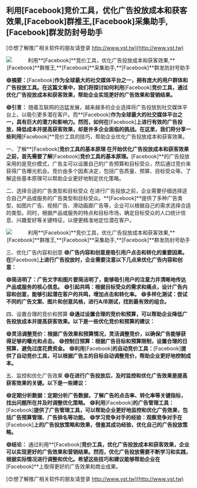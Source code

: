 ## **利用**[Facebook]**竞价工具，优化广告投放成本和获客效果,**[Facebook]**群推王,**[Facebook]**采集助手,**[Facebook]**群发防封号助手**

[😍想了解推广相关软件的朋友请登录 http://www.vst.tw](http://www.vst.tw)

 <center><img src="https://vst.tw/MP4/tuiguang/png/1.png" alt="利用**[Facebook]**竞价工具，优化广告投放成本和获客效果,**[Facebook]**群推王,**[Facebook]**采集助手,**[Facebook]**群发防封号助手"></center>

**😄摘要：**[Facebook]**作为全球最大的社交媒体平台之一，拥有庞大的用户群体和广告投放工具。在这篇文章中，我们将探讨如何利用**[Facebook]**竞价工具，通过优化广告投放成本和获客效果，帮助企业实现更好的广告效果和营销结果。**

**😄引言：**
随着互联网的迅猛发展，越来越多的企业选择将广告投放到社交媒体平台上，以吸引更多潜在客户。而**[Facebook]**作为全球最大的社交媒体平台之一，具有巨大的潜力和影响力。然而，如何在**[Facebook]**上进行有效的广告投放，降低成本并提高获客效果，却是许多企业面临的挑战。在这里，我们将分享一些利用**[Facebook]**竞价工具的技巧，帮助企业优化广告投放成本和获客效果。

一、了解**[Facebook]**竞价工具的基本原理
在开始优化广告投放成本和获客效果之前，首先需要了解**[Facebook]**竞价工具的基本原理。**[Facebook]**的广告投放采用的是竞价模式，广告主可以设置自己的广告预算和目标受众，然后通过竞价来获得广告曝光机会。竞价由多个因素决定，包括广告质量、预算、目标受众等。了解这些基本原理可以帮助企业更好地制定优化策略。

二、选择合适的广告类型和目标受众
在进行广告投放之前，企业需要仔细选择适合自己产品或服务的广告类型和目标受众。**[Facebook]**提供了多种广告类型，如图片广告、视频广告、滑动画廊广告等，企业可以根据自己的需求选择合适的类型。同时，根据产品或服务的特点和目标市场，确定目标受众的人口统计信息、兴趣爱好等关键特征，以便更精准地定位潜在客户。

 <center><img src="https://vst.tw/MP4/tuiguang/png/1.png" alt="利用**[Facebook]**竞价工具，优化广告投放成本和获客效果,**[Facebook]**群推王,**[Facebook]**采集助手,**[Facebook]**群发防封号助手"></center>

三、优化广告内容和创意
**😄广告内容和创意是吸引用户点击和转化的重要因素。在**[Facebook]**上进行广告投放时，企业需要注意以下几点来优化广告内容和创意：**

**😄简洁明了：广告文字和图片要简洁明了，能够吸引用户的注意力并清晰地传达产品或服务的核心信息。**
**😄引起共鸣：根据目标受众的需求和痛点，设计广告内容和创意，能够引起潜在客户的共鸣，增加点击和转化率。**
**😄多样化测试：尝试不同的广告文案、图片和创意风格，进行A/B测试，找到最有效的组合。**

四、设置合理的竞价和预算
**😄通过设置合理的竞价和预算，可以帮助企业降低广告投放成本并提高获客效果。以下是一些优化竞价和预算的建议：**

**😄灵活调整竞价：根据广告效果和预算情况，灵活调整竞价，以确保广告能够获得足够的曝光和点击。**
**😄控制日预算：根据广告目标和预算限制，设置合理的日预算，避免过度花费资金。**
**😄利用**[Facebook]**的自动竞价工具：**[Facebook]**提供了自动竞价工具，可以根据广告主的目标自动调整竞价，帮助企业更好地控制成本。**

五、监控和优化广告效果
**😄在进行广告投放后，及时监控和优化广告效果是提高获客效果的关键。以下是一些建议：**

**😄定期分析数据：定期分析广告数据，了解广告的点击率、转化率等关键指标，找出问题所在并及时调整优化策略。**
**😄利用**[Facebook]**的广告管理工具：**[Facebook]**提供了广告管理工具，可以帮助企业更好地监控和优化广告效果，包括广告预算管理、广告排名等功能。**
**😄学习竞争对手的经验：观察竞争对手在**[Facebook]**上的广告投放策略和效果，借鉴其成功经验，优化自己的广告投放策略。**

**😄结论：**
通过利用**[Facebook]**竞价工具，优化广告投放成本和获客效果，企业可以实现更好的广告效果和营销结果。然而，优化广告投放需要不断学习和实践，根据实际情况进行调整和优化。希望这些技巧和建议能够帮助企业在**[Facebook]**上取得更好的广告效果和商业成果。

[😍想了解推广相关软件的朋友请登录 http://www.vst.tw](http://www.vst.tw)



